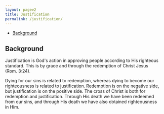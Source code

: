 ```yaml
---
layout: pagev2
title: Justification
permalink: /justification/
---
```

- [Background](#background)

## Background

Justification is God's action in approving people according to His righteous standard. This is by grace and through the redemption of Christ Jesus (Rom. 3:24). 

Dying for our sins is related to redemption, whereas dying to become our righteousness is related to justification. Redemption is on the negative side, but justification is on the positive side. The cross of Christ is both for redemption and justification. Through His death we have been redeemed from our sins, and through His death we have also obtained righteousness in Him.